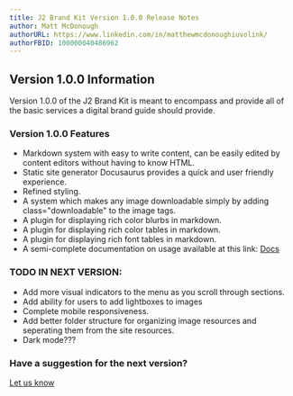 ```yaml
---
title: J2 Brand Kit Version 1.0.0 Release Notes
author: Matt McDonough
authorURL: https://www.linkedin.com/in/matthewmcdonoughiuvolink/
authorFBID: 100000040486962
---
```


## Version 1.0.0 Information

Version 1.0.0 of the J2 Brand Kit is meant to encompass and provide all of the basic services a digital brand guide should provide.

### Version 1.0.0 Features

+ Markdown system with easy to write content, can be easily edited by content editors without having to know HTML.
+ Static site generator Docusaurus provides a quick and user friendly experience.
+ Refined styling.
+ A system which makes any image downloadable simply by adding class="downloadable" to the image tags.
+ A plugin for displaying rich color blurbs in markdown.
+ A plugin for displaying rich color tables in markdown.
+ A plugin for displaying rich font tables in markdown.
+ A semi-complete documentation on usage available at this link: [Docs](https://github.com/DIGIREN/j2BrandKit/blob/master/readme.md)

### TODO IN NEXT VERSION:

+ Add more visual indicators to the menu as you scroll through sections.
+ Add ability for users to add lightboxes to images
+ Complete mobile responsiveness. 
+ Add better folder structure for organizing image resources and seperating them from the site resources.
+ Dark mode???

### Have a suggestion for the next version?

<a class="button" href="https://github.com/DIGIREN/j2BrandKit/issues">Let us know</a>
